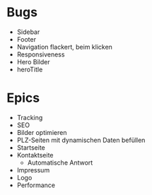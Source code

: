# Bugs
- Sidebar
- Footer
- Navigation flackert, beim klicken
- Responsiveness
- Hero Bilder
-  heroTitle

# Epics
- Tracking
- SEO
- Bilder optimieren
- PLZ-Seiten mit dynamischen Daten befüllen
- Startseite
- Kontaktseite
    - Automatische Antwort
- Impressum
- Logo
- Performance
